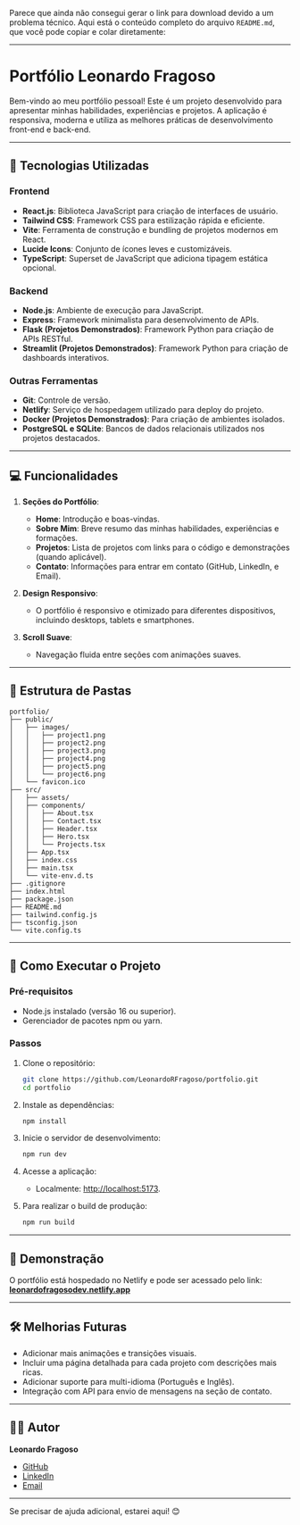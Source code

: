 Parece que ainda não consegui gerar o link para download devido a um problema técnico. Aqui está o conteúdo completo do arquivo `README.md`, que você pode copiar e colar diretamente:

---

# Portfólio Leonardo Fragoso

Bem-vindo ao meu portfólio pessoal! Este é um projeto desenvolvido para apresentar minhas habilidades, experiências e projetos. A aplicação é responsiva, moderna e utiliza as melhores práticas de desenvolvimento front-end e back-end.

---

## 🚀 Tecnologias Utilizadas

### **Frontend**
- **React.js**: Biblioteca JavaScript para criação de interfaces de usuário.
- **Tailwind CSS**: Framework CSS para estilização rápida e eficiente.
- **Vite**: Ferramenta de construção e bundling de projetos modernos em React.
- **Lucide Icons**: Conjunto de ícones leves e customizáveis.
- **TypeScript**: Superset de JavaScript que adiciona tipagem estática opcional.

### **Backend**
- **Node.js**: Ambiente de execução para JavaScript.
- **Express**: Framework minimalista para desenvolvimento de APIs.
- **Flask (Projetos Demonstrados)**: Framework Python para criação de APIs RESTful.
- **Streamlit (Projetos Demonstrados)**: Framework Python para criação de dashboards interativos.

### **Outras Ferramentas**
- **Git**: Controle de versão.
- **Netlify**: Serviço de hospedagem utilizado para deploy do projeto.
- **Docker (Projetos Demonstrados)**: Para criação de ambientes isolados.
- **PostgreSQL e SQLite**: Bancos de dados relacionais utilizados nos projetos destacados.

---

## 💻 Funcionalidades

1. **Seções do Portfólio**:
   - **Home**: Introdução e boas-vindas.
   - **Sobre Mim**: Breve resumo das minhas habilidades, experiências e formações.
   - **Projetos**: Lista de projetos com links para o código e demonstrações (quando aplicável).
   - **Contato**: Informações para entrar em contato (GitHub, LinkedIn, e Email).

2. **Design Responsivo**:
   - O portfólio é responsivo e otimizado para diferentes dispositivos, incluindo desktops, tablets e smartphones.

3. **Scroll Suave**:
   - Navegação fluida entre seções com animações suaves.

---

## 📂 Estrutura de Pastas

```
portfolio/
├── public/
│   ├── images/
│   │   ├── project1.png
│   │   ├── project2.png
│   │   ├── project3.png
│   │   ├── project4.png
│   │   ├── project5.png
│   │   └── project6.png
│   └── favicon.ico
├── src/
│   ├── assets/
│   ├── components/
│   │   ├── About.tsx
│   │   ├── Contact.tsx
│   │   ├── Header.tsx
│   │   ├── Hero.tsx
│   │   └── Projects.tsx
│   ├── App.tsx
│   ├── index.css
│   ├── main.tsx
│   └── vite-env.d.ts
├── .gitignore
├── index.html
├── package.json
├── README.md
├── tailwind.config.js
├── tsconfig.json
└── vite.config.ts
```

---

## 🌟 Como Executar o Projeto

### Pré-requisitos
- Node.js instalado (versão 16 ou superior).
- Gerenciador de pacotes npm ou yarn.

### Passos

1. Clone o repositório:
   ```bash
   git clone https://github.com/LeonardoRFragoso/portfolio.git
   cd portfolio
   ```

2. Instale as dependências:
   ```bash
   npm install
   ```

3. Inicie o servidor de desenvolvimento:
   ```bash
   npm run dev
   ```

4. Acesse a aplicação:
   - Localmente: [http://localhost:5173](http://localhost:5173).

5. Para realizar o build de produção:
   ```bash
   npm run build
   ```

---

## 📸 Demonstração

O portfólio está hospedado no Netlify e pode ser acessado pelo link:
[**leonardofragosodev.netlify.app**](https://leonardofragosodev.netlify.app)

---

## 🛠️ Melhorias Futuras

- Adicionar mais animações e transições visuais.
- Incluir uma página detalhada para cada projeto com descrições mais ricas.
- Adicionar suporte para multi-idioma (Português e Inglês).
- Integração com API para envio de mensagens na seção de contato.

---

## 🧑‍💻 Autor

**Leonardo Fragoso**  
- [GitHub](https://github.com/LeonardoRFragoso)  
- [LinkedIn](https://linkedin.com/in/leonardorfragoso)  
- [Email](mailto:seu-email@exemplo.com)

---

Se precisar de ajuda adicional, estarei aqui! 😊